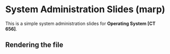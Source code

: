 # System Administration Slides (marp)

This is a simple system administration slides for **Operating System [CT 656]**.

## Rendering the file
